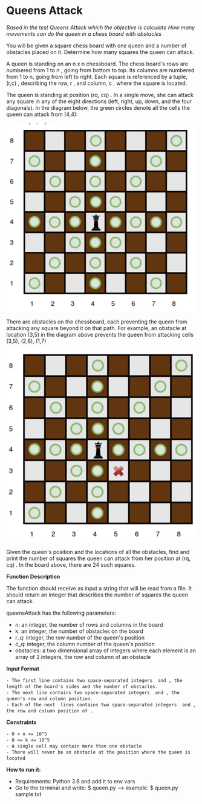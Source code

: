 # Queens Attack
*Based in the test Queens Attack which the objective is calculate How many movements can do the queen in a chess board with obstacles*

You will be given a square chess board with one queen and a number of obstacles placed on it. Determine how many squares the queen can attack. 

A queen is standing on an n x n  chessboard. The chess board's rows are numbered from 1 to n , going from bottom to top. Its columns are numbered from 1 to n, going from left to right. Each square is referenced by a tuple, (r,c) , describing the row, r , and column, c , where the square is located.

The queen is standing at position (rq, cq) . In a single move, she can attack any square in any of the eight directions (left, right, up, down, and the four diagonals). In the diagram below, the green circles denote all the cells the queen can attack from (4,4):

![alt text](https://raw.githubusercontent.com/jarh1992/queenAttack/master/image001.png)

There are obstacles on the chessboard, each preventing the queen from attacking any square beyond it on that path. For example, an obstacle at location (3,5)  in the diagram above prevents the queen from attacking cells (3,5), (2,6), (1,7)

![alt text](https://raw.githubusercontent.com/jarh1992/queenAttack/master/image002.png)

Given the queen's position and the locations of all the obstacles, find and print the number of squares the queen can attack from her position at (rq, cq) . In the board above, there are 24 such squares.

**Function Description**

The function should receive as input a string that will be read from a file. It should return an integer that describes the number of squares the queen can attack.

queensAttack has the following parameters: 
- n: an integer, the number of rows and columns in the board 
- k: an integer, the number of obstacles on the board 
- r_q: integer, the row number of the queen's position 
- c_q: integer, the column number of the queen's position 
- obstacles: a two dimensional array of integers where each element is an array of 2 integers, the row and column of an obstacle

**Input Format**

    - The first line contains two space-separated integers  and , the length of the board's sides and the number of obstacles.
    - The next line contains two space-separated integers  and , the queen's row and column position.
    - Each of the next  lines contains two space-separated integers  and , the row and column position of .

**Constraints**

    - 0 < n <= 10^5
    - 0 <= k <= 10^5
    - A single cell may contain more than one obstacle
    - There will never be an obstacle at the position where the queen is located

**How to run it:**
- Requirements: Python 3.6 and add it to env vars
- Go to the terminal and write: $ queen.py <sample file>  --> example: $ queen.py sample.txt
